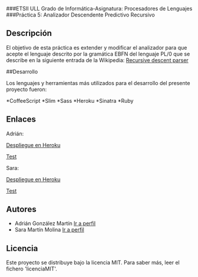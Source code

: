 ###ETSII ULL Grado de Informática-Asignatura: Procesadores de Lenguajes
###Práctica 5: Analizador Descendente Predictivo Recursivo

## Descripción

El objetivo de esta práctica es extender y modificar el analizador para que acepte el lenguaje descrito por la gramática EBFN del lenguaje PL/0 que se describe en la 
siguiente entrada de la Wikipedia: [Recursive descent parser](http://en.wikipedia.org/wiki/Recursive_descent_parser)

##Desarrollo

Los lenguajes y herramientas más utilizados para el desarrollo del presente proyecto fueron: 

  *CoffeeScript
  *Slim
  *Sass
  *Heroku
  *Sinatra
  *Ruby

## Enlaces

Adrián:

[Despliegue en Heroku](http://p5analizador.herokuapp.com/)

[Test](http://p5analizador.herokuapp.com/tests)

Sara:

[Despliegue en Heroku](p5-analizador-dp.herokuapp.com)

[Test](p5-analizador-dp.herokuapp.com/tests)

## Autores

  - Adrián González Martín [Ir a perfil](https://github.com/alu4073)
  - Sara Martín Molina [Ir a perfil](https://github.com/alu4102)

## Licencia

Este proyecto se distribuye bajo la licencia MIT. Para saber más, leer el fichero 'licenciaMIT'.
